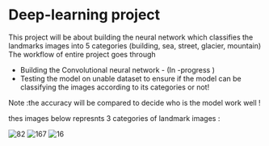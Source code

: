 # Deep-learning project
This project will be about building the neural network which classifies the landmarks images into 5 categories (building, sea, street, glacier, mountain)
The workflow of entire project goes through 



-	Building the Convolutional neural network      -       (In -progress )
-	Testing the model on unable dataset to ensure if the model can be classifying the images according to its categories or not!



Note :the accuracy will be compared to decide who is the model work well !


thes images below represnts 3 categories of landmark images :

![82](https://user-images.githubusercontent.com/46427918/145183450-f03d7a65-ba19-4964-b6c7-d1809cee04cf.jpg)
  ![167](https://user-images.githubusercontent.com/46427918/145183616-3966f6c2-f605-4bce-9fee-3e2329e7bc51.jpg)
  ![16](https://user-images.githubusercontent.com/46427918/145183834-48df4350-f8d1-46c6-9c91-b5092997a030.jpg)


